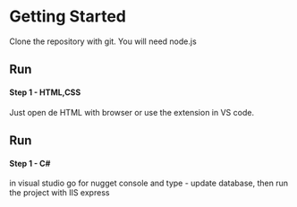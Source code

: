 # Getting Started
Clone the repository with git. You will need node.js

## Run
#### Step 1 - HTML,CSS 
Just open de HTML with browser or use the extension in VS code.

## Run
#### Step 1 - C#
in visual studio go for nugget console and type - update database,
then run the project with IIS express
 
